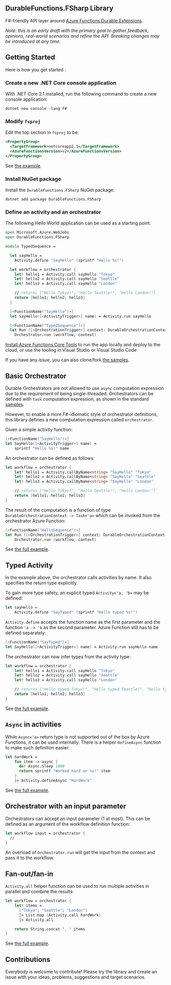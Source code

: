 DurableFunctions.FSharp Library
-------------------------------

F#-friendly API layer around 
[Azure Functions Durable Extensions](https://github.com/Azure/azure-functions-durable-extension).

*Note: this is an early draft with the primary goal to gather feedback,
opinions, real-world scenarios and refine the API. Breaking changes
may be introduced at any time.*

Getting Started
---------------

Here is how you get started :

### Create a new .NET Core console application

With .NET Core 2.1 installed, run the following command to create a new console application:

```
dotnet new console -lang F#
```

### Modify `fsproj`

Edit the top section in `fsproj` to be:

``` xml
<PropertyGroup>
  <TargetFramework>netcoreapp2.1</TargetFramework>
  <AzureFunctionsVersion>v2</AzureFunctionsVersion>
</PropertyGroup>
```

See [the example](https://github.com/mikhailshilkov/DurableFunctions.FSharp/blob/master/samples/samples.fsproj#L3-L6).

### Install NuGet package

Install the `DurableFunctions.FSharp` NuGet package:

```
dotnet add package DurableFunctions.FSharp
```

### Define an activity and an orchestrator

The following Hello World application can be used as a starting point:

``` fsharp
open Microsoft.Azure.WebJobs
open DurableFunctions.FSharp

module TypedSequence =

  let sayHello = 
    Activity.define "SayHello" (sprintf "Hello %s!")

  let workflow = orchestrator {
    let! hello1 = Activity.call sayHello "Tokyo"
    let! hello2 = Activity.call sayHello "Seattle"
    let! hello3 = Activity.call sayHello "London"

    // returns ["Hello Tokyo!", "Hello Seattle!", "Hello London!"]
    return [hello1; hello2; hello3]
  }

  [<FunctionName("SayHello")>]
  let SayHello([<ActivityTrigger>] name) = Activity.run sayHello

  [<FunctionName("TypedSequence")>]
  let Run ([<OrchestrationTrigger>] context: DurableOrchestrationContext) =
    Orchestrator.run (workflow, context)
```

[Install Azure Functions Core Tools](https://docs.microsoft.com/en-us/azure/azure-functions/functions-run-local)
to run the app locally and deploy to the cloud, or use the tooling in Visual Studio or Visual Studio Code

If you have any issue, you can also clone/fork
[the samples](https://github.com/mikhailshilkov/DurableFunctions.FSharp/tree/master/samples).

Basic Orchestrator
------------------

Durable Orchestrators are not allowed to use `async` computation expression due to the
requirement of being single-threaded. Orchestrators can be defined with `task` computation 
expression, as shown in the standard
[samples](https://github.com/Azure/azure-functions-durable-extension/blob/master/samples/fsharp/HelloSequence.fs#L12-#L19).

However, to enable a more F#-idiomatic style of orchestrator definitions, this library
defines a new computation expression called `orchestrator`.

Given a simple activity function:

``` fsharp
[<FunctionName("SayHello")>]
let SayHello([<ActivityTrigger>] name) = 
    sprintf "Hello %s!" name
```

An orchestrator can be defined as follows:

``` fsharp
let workflow = orchestrator {
    let! hello1 = Activity.callByName<string> "SayHello" "Tokyo"
    let! hello2 = Activity.callByName<string> "SayHello" "Seattle"
    let! hello3 = Activity.callByName<string> "SayHello" "London"

    // returns ["Hello Tokyo!", "Hello Seattle!", "Hello London!"]
    return [hello1; hello2; hello3]
}
```

The result of the computation is a function of type `DurableOrchestrationContext -> Task<'a>`
which can be invoked from the orchestrator Azure Function:

``` fsharp
[<FunctionName("HelloSequence")>]
let Run ([<OrchestrationTrigger>] context: DurableOrchestrationContext) = 
    Orchestrator.run (workflow, context)
```

See [the full example](https://github.com/mikhailshilkov/DurableFunctions.FSharp/blob/master/samples/Hello.fs).

Typed Activity
--------------

In the example above, the orchestrator calls activities by name. It also specifies the
return type explicitly.

To gain more type safety, an explicit typed `Activity<'a, 'b>` may be defined:

``` fsharp
let sayHello = 
    Activity.define "SayTyped" (sprintf "Hello typed %s!")
```

`Activity.define` accepts the function name as the first parameter and the function `'a -> 'b`
as the second parameter. Azure Function still has to be defined separately:

``` fsharp
[<FunctionName("SayTyped")>]
let SayHello([<ActivityTrigger>] name) = Activity.run sayHello name
```

The orchestrator can now infer types from the activity type:

``` fsharp
let workflow = orchestrator {
    let! hello1 = Activity.call sayHello "Tokyo"
    let! hello2 = Activity.call sayHello "Seattle"
    let! hello3 = Activity.call sayHello "London"

    // returns ["Hello typed Tokyo!", "Hello typed Seattle!", "Hello typed London!"]
    return [hello1; hello2; hello3]
}
```

See [the full example](https://github.com/mikhailshilkov/DurableFunctions.FSharp/blob/master/samples/Typed.fs).

`Async` in activities
---------------------

While `Async<'a>` return type is not supported out of the box by Azure Functions, it can
be used internally. There is a helper `defineAsync` function to make such definition easier:

``` fsharp
let hardWork = 
    fun item -> async {
      do! Async.Sleep 1000
      return sprintf "Worked hard on %s!" item
    }
    |> Activity.defineAsync "HardWork"
```

See [the full example](https://github.com/mikhailshilkov/DurableFunctions.FSharp/blob/master/samples/FanOutFanIn.fs).

Orchestrator with an input parameter
------------------------------------

Orchestrators can accept an input parameter (1 at most). This can be defined as an argument of the workflow
definition function:

``` fsharp
let workflow input = orchestrator {
  // ...
}
```

An overload of `Orchestrator.run` will get the input from the context and pass it to the workflow.

Fan-out/fan-in
--------------

`Activity.all` helper function can be used to run multiple activities in parallel and
combine the results:

``` fsharp
let workflow = orchestrator {
    let! items =
      ["Tokyo"; "Seattle"; "London"]
      |> List.map (Activity.call hardWork)
      |> Activity.all

    return String.concat ", " items
}
```

See [the full example](https://github.com/mikhailshilkov/DurableFunctions.FSharp/blob/master/samples/FanOutFanIn.fs).

Contributions
-------------

Everybody is welcome to contribute! Please try the library and create an issue with
your ideas, problems, suggestions and target scenarios.